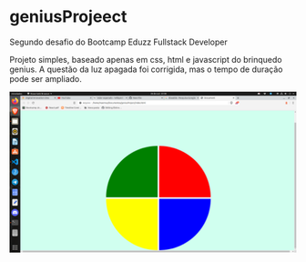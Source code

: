 # geniusProjeect
Segundo desafio do Bootcamp Eduzz Fullstack Developer

Projeto simples, baseado apenas em css, html e javascript do brinquedo genius. A questão da luz apagada foi corrigida, mas o tempo de duração pode ser ampliado.

![geniusProject](https://github.com/Eletromaximus/geniusProject/blob/main/tela.png)
